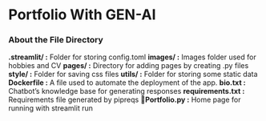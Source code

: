 # Portfolio With GEN-AI
### About the File Directory
**.streamlit/ :** Folder for storing config.toml
**images/ :** Images folder used for hobbies and CV
**pages/ :** Directory for adding pages by creating .py files
**style/ :** Folder for saving css files
**utils/ :** Folder for storing some static data
**Dockerfile :** A file used to automate the deployment of the app.
**bio.txt :** Chatbot’s knowledge base for generating responses
**requirements.txt :** Requirements file generated by pipreqs
**💼Portfolio.py :** Home page for running with streamlit run
